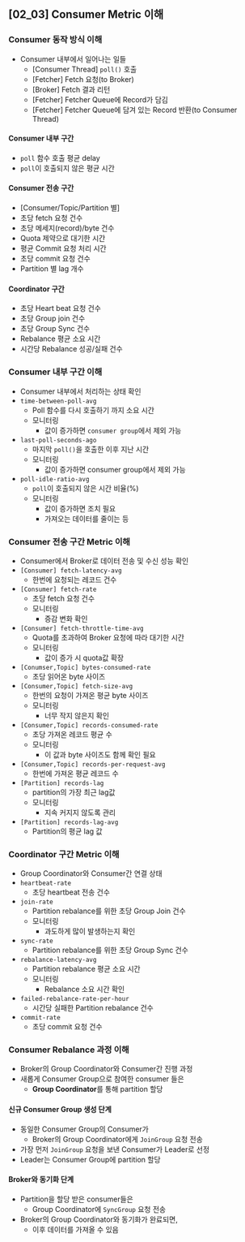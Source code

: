 ## [02_03] Consumer Metric 이해

### Consumer 동작 방식 이해
- Consumer 내부에서 일어나는 일들
  - [Consumer Thread] `poll()` 호출
  - [Fetcher] Fetch 요청(to Broker)
  - [Broker] Fetch 결과 리턴
  - [Fetcher] Fetcher Queue에 Record가 담김
  - [Fetcher] Fetcher Queue에 담겨 있는 Record 반환(to Consumer Thread)

#### Consumer 내부 구간
- `poll` 함수 호출 평균 delay
- `poll`이 호출되지 않은 평균 시간

#### Consumer 전송 구간
- [Consumer/Topic/Partition 별]
- 초당 fetch 요청 건수
- 초당 메세지(record)/byte 건수
- Quota 제약으로 대기한 시간
- 평균 Commit 요청 처리 시간
- 초당 commit 요청 건수
- Partition 별 lag 개수

#### Coordinator 구간
- 초당 Heart beat 요청 건수
- 초당 Group join 건수
- 초당 Group Sync 건수
- Rebalance 평균 소요 시간
- 시간당 Rebalance 성공/실패 건수

### Consumer 내부 구간 이해
- Consumer 내부에서 처리하는 상태 확인
- `time-between-poll-avg`
  - Poll 함수를 다시 호출하기 까지 소요 시간
  - 모니터링
    - 값이 증가하면 `consumer group`에서 제외 가능
- `last-poll-seconds-ago`
  - 마지막 `poll()`을 호출한 이후 지난 시간
  - 모니터링
    - 값이 증가하면 consumer group에서 제외 가능
- `poll-idle-ratio-avg`
  - `poll`이 호출되지 않은 시간 비율(%)
  - 모니터링
    - 값이 증가하면 조치 필요
    - 가져오는 데이터를 줄이는 등

### Consumer 전송 구간 Metric 이해
- Consumer에서 Broker로 데이터 전송 및 수신 성능 확인
- `[Consumer] fetch-latency-avg`
  - 한번에 요청되는 레코드 건수
- `[Consumer] fetch-rate`
  - 초당 fetch 요청 건수
  - 모니터링
    - 증감 변화 확인
- `[Consumer] fetch-throttle-time-avg`
  - Quota를 초과하여 Broker 요청에 따라 대기한 시간
  - 모니터링
    - 값이 증가 시 quota값 확장
- `[Conumser,Topic] bytes-consumed-rate`
  - 초당 읽어온 byte 사이즈
- `[Consumer,Topic] fetch-size-avg`
  - 한번의 요청이 가져온 평균 byte 사이즈
  - 모니터링
    - 너무 작지 않은지 확인
- `[Consumer,Topic] records-consumed-rate`
  - 초당 가져온 레코드 평균 수
  - 모니터링
    - 이 값과 byte 사이즈도 함께 확인 필요
- `[Consumer,Topic] records-per-request-avg`
  - 한번에 가져온 평균 레코드 수
- `[Partition] records-lag`
  - partition의 가장 최근 lag값
  - 모니터링
    - 지속 커지지 않도록 관리
- `[Partition] records-lag-avg`
  - Partition의 평균 lag 값

### Coordinator 구간 Metric 이해
- Group Coordinator와 Consumer간 연결 상태
- `heartbeat-rate`
  - 초당 heartbeat 전송 건수
- `join-rate`
  - Partition rebalance를 위한 초당 Group Join 건수
  - 모니터링
    - 과도하게 많이 발생하는지 확인
- `sync-rate`
  - Partition rebalance를 위한 초당 Group Sync 건수
- `rebalance-latency-avg`
  - Partition rebalance 평균 소요 시간
  - 모니터링
    - Rebalance 소요 시간 확인
- `failed-rebalance-rate-per-hour`
  - 시간당 실패한 Partition rebalance 건수
- `commit-rate`
  - 초당 commit 요청 건수

### Consumer Rebalance 과정 이해
- Broker의 Group Coordinator와 Consumer간 진행 과정
- 새롭게 Consumer Group으로 참여한 consumer 들은
  - **Group Coordinator**를 통해 partition 할당

#### 신규 Consumer Group 생성 단계
- 동일한 Consumer Group의 Consumer가
  - Broker의 Group Coordinator에게 `JoinGroup` 요청 전송
- 가장 먼저 `JoinGroup` 요청을 보낸 Consumer가 Leader로 선정
- Leader는 Consumer Group에 partition 할당

#### Broker와 동기화 단계
- Partition을 할당 받은 consumer들은
  - Group Coordinator에 `SyncGroup` 요청 전송
- Broker의 Group Coordinator와 동기화가 완료되면,
  - 이후 데이터를 가져올 수 있음
